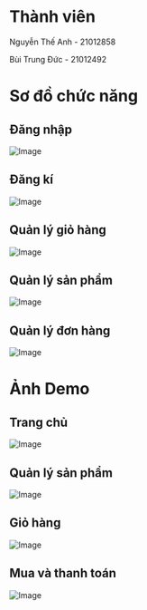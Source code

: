 # Thành viên
Nguyễn Thế Anh - 21012858

Bùi Trung Đức - 21012492
# Sơ đồ chức năng
## Đăng nhập

![Image](https://github.com/user-attachments/assets/fbd0504f-7847-48a0-8bb5-0dc4519c47d3)

## Đăng kí

![Image](https://github.com/user-attachments/assets/6eeaefa0-9cb3-4f45-97da-c217bc39c03b)

## Quản lý giỏ hàng

![Image](https://github.com/user-attachments/assets/635b6b6d-c114-48d7-abf8-d578f8b722c6)

## Quản lý sản phẩm

![Image](https://github.com/user-attachments/assets/c906802c-526f-4120-8bbe-62343c0627de)

## Quản lý đơn hàng

![Image](https://github.com/user-attachments/assets/1d18ed8f-9054-4c86-996e-2ed18d9ca38f)
 # Ảnh Demo
 
 ## Trang chủ

![Image](https://github.com/user-attachments/assets/10c9c58a-b077-4746-abb7-c4e08fc1ef64)

## Quản lý sản phẩm

![Image](https://github.com/user-attachments/assets/bbd6655b-6f1d-4376-8871-2e1f461b27b8)

## Giỏ hàng

![Image](https://github.com/user-attachments/assets/cfdd88e5-0cf0-4c10-8cc5-fd0ae433fb4f)

## Mua và thanh toán

![Image](https://github.com/user-attachments/assets/ae7d97f8-4379-4cfe-a68e-69b3f8827cc1)
